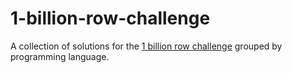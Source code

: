 # 1-billion-row-challenge
A collection of solutions for the [1 billion row challenge](https://github.com/gunnarmorling/1brc) grouped by programming language.
